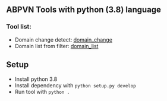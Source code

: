## ABPVN Tools with python (3.8) language

### Tool list:
* Domain change detect: [domain_change](domain_change.py)
* Domain list from filter: [domain_list](domain_list.py)

## Setup
* Install python 3.8
* Install dependency with `python setup.py develop`
* Run tool with `python .`